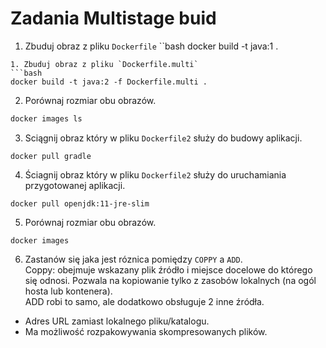 # Zadania Multistage buid

1. Zbuduj obraz z pliku `Dockerfile`
``bash
docker build -t java:1 .
```
1. Zbuduj obraz z pliku `Dockerfile.multi`
```bash
docker build -t java:2 -f Dockerfile.multi .
```
2. Porównaj rozmiar obu obrazów.
```bash
docker images ls
```
3. Sciągnij obraz który w pliku `Dockerfile2` służy do budowy aplikacji.
```
docker pull gradle
```
4. Ściagnij obraz który w pliku `Dockerfile2` służy do uruchamiania przygotowanej aplikacji.
```
docker pull openjdk:11-jre-slim
```
5. Porównaj rozmiar obu obrazów.
```
docker images
```
6. Zastanów się jaka jest róznica pomiędzy `COPPY` a `ADD`. <br>
Coppy: obejmuje wskazany plik źródło i miejsce docelowe do którego się odnosi. Pozwala na kopiowanie tylko z zasobów lokalnych (na ogól hosta lub kontenera).<br>
ADD robi to samo, ale dodatkowo obsługuje 2 inne źródła.
- Adres URL zamiast lokalnego pliku/katalogu.
- Ma możliwość rozpakowywania skompresowanych plików.
